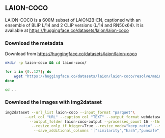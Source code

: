 ## LAION-COCO

LAION-COCO is a 600M subset of LAION2B-EN, captioned with an ensemble of BLIP L/14 and 2 CLIP versions (L/14 and RN50x64).
It is available at https://huggingface.co/datasets/laion/laion-coco

### Download the metadata

Download from https://huggingface.co/datasets/laion/laion-coco

```bash
mkdir -p laion-coco && cd laion-coco/

for i in {0..127}; do 
    wget "https://huggingface.co/datasets/laion/laion-coco/resolve/main/part-$(printf "%05d" $i)-2256f782-126f-4dc6-b9c6-e6757637749d-c000.snappy.parquet"
done

cd ..
```

### Download the images with img2dataset

```bash
img2dataset --url_list laion-coco --input_format "parquet"\
         --url_col "URL" --caption_col "TEXT" --output_format webdataset\
           --output_folder laion-coco-output --processes_count 16 --thread_count 64 --image_size 256\
            --resize_only_if_bigger=True --resize_mode="keep_ratio" --skip_reencode=True \
             --save_additional_columns '["similarity","hash","punsafe","pwatermark","top_caption","all_captions","all_similarities"]' --enable_wandb True
```
